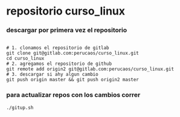 # repositorio curso_linux

### descargar por primera vez el repositorio

```shell

# 1. clonamos el repositorio de gitlab
git clone git@gitlab.com:perucaos/curso_linux.git
cd curso_linux 
# 2. agregamos el repositorio de github
git remote add origin2 git@gitlab.com:perucaos/curso_linux.git
# 3. descargar si ahy algun cambio
git push origin master && git push origin2 master
```

### para actualizar repos con los cambios correr

```shell
./gitup.sh
```